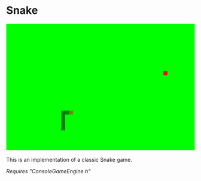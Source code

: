 # Snake

![](preview.png)

This is an implementation of a classic Snake game.

*Requires "ConsoleGameEngine.h"*